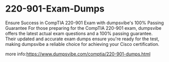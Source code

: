 # 220-901-Exam-Dumps
Ensure Success in CompTIA 220-901 Exam with dumpsvibe's 100% Passing Guarantee For those preparing for the CompTIA 220-901 exam, dumpsvibe offers the latest actual exam questions and a 100% passing guarantee. Their updated and accurate exam dumps ensure you're ready for the test, making dumpsvibe a reliable choice for achieving your Cisco certification.

more info:https://www.dumpsvibe.com/comptia/220-901-dumps.html

 
